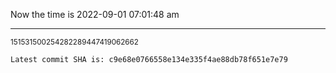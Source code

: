 Now the time is 2022-09-01 07:01:48 am

---

<small>151531500254282289447419062662</small>

```txt
Latest commit SHA is: c9e68e0766558e134e335f4ae88db78f651e7e79
```
